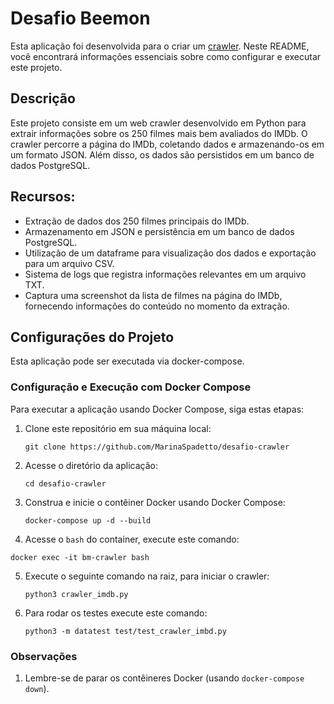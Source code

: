 # Desafio Beemon

Esta aplicação foi desenvolvida para o criar um [crawler](https://github.com/beemontech/desafio-crawler). Neste README, você encontrará informações essenciais sobre como configurar e executar este projeto.

## Descrição

Este projeto consiste em um web crawler desenvolvido em Python para extrair informações sobre os 250 filmes mais bem avaliados do IMDb. O crawler percorre a página do IMDb, coletando dados e armazenando-os em um formato JSON. Além disso, os dados são persistidos em um banco de dados PostgreSQL.

## Recursos:

- Extração de dados dos 250 filmes principais do IMDb.
- Armazenamento em JSON e persistência em um banco de dados PostgreSQL.
- Utilização de um dataframe para visualização dos dados e exportação para um arquivo CSV.
- Sistema de logs que registra informações relevantes em um arquivo TXT.
- Captura uma screenshot da lista de filmes na página do IMDb, fornecendo informações do conteúdo no momento da extração.

## Configurações do Projeto

Esta aplicação pode ser executada via docker-compose.

### Configuração e Execução com Docker Compose

Para executar a aplicação usando Docker Compose, siga estas etapas:

1. Clone este repositório em sua máquina local:

   ```
   git clone https://github.com/MarinaSpadetto/desafio-crawler
   ```

2. Acesse o diretório da aplicação:

   ```
   cd desafio-crawler
   ```

3. Construa e inicie o contêiner Docker usando Docker Compose:

    ```
    docker-compose up -d --build
    ```

4. Acesse o `bash` do container, execute este comando:

 ```
 docker exec -it bm-crawler bash
 ```

5. Execute o seguinte comando na raiz, para iniciar o crawler:

   ```
   python3 crawler_imdb.py
   ```

6. Para rodar os testes execute este comando:

   ```
   python3 -m datatest test/test_crawler_imbd.py
   ```

### Observações

1. Lembre-se de parar os contêineres Docker (usando `docker-compose down`).
